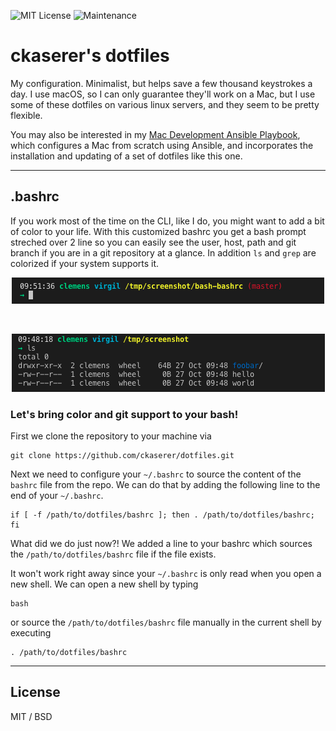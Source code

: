 ![MIT License](https://img.shields.io/badge/license-MIT-brightgreen.svg?style=flat-square)
![Maintenance](https://img.shields.io/maintenance/yes/2021?style=flat-square)

# ckaserer's dotfiles

My configuration. Minimalist, but helps save a few thousand keystrokes a day. I use macOS, so I can only guarantee they'll work on a Mac, but I use some of these dotfiles on various linux servers, and they seem to be pretty flexible.

You may also be interested in my [Mac Development Ansible Playbook](https://github.com/ckaserer/mac-dev-playbook), which configures a Mac from scratch using Ansible, and incorporates the installation and updating of a set of dotfiles like this one.


----

## .bashrc

If you work most of the time on the CLI, like I do, you might want to add a bit of color to your life. With this customized bashrc you get a bash prompt streched over 2 line so you can easily see the user, host, path and git branch if you are in a git repository at a glance. In addition `ls` and `grep` are colorized if your system supports it.

<p align="center">
<img alt="git" src="./.images/git.png">
</p>

<br>

<p align="center">
<img alt="nogit" src="./.images/no-git.png">
</p>


### Let's bring color and git support to your bash!

First we clone the repository to your machine via

```
git clone https://github.com/ckaserer/dotfiles.git
```

Next we need to configure your `~/.bashrc` to source the content of the `bashrc` file from the repo. We can do that by adding the following line to the end of your `~/.bashrc`.

```
if [ -f /path/to/dotfiles/bashrc ]; then . /path/to/dotfiles/bashrc; fi
```

What did we do just now?! We added a line to your bashrc which sources the `/path/to/dotfiles/bashrc` file if the file exists.

It won't work right away since your `~/.bashrc` is only read when you open a new shell. We can open a new shell by typing 

```
bash
``` 

or source the `/path/to/dotfiles/bashrc` file manually in the current shell by executing

```
. /path/to/dotfiles/bashrc
```

---

## License

MIT / BSD
